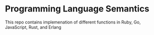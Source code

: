 # Programming Language Semantics
This repo contains implemenation of different functions in Ruby, Go, JavaScript, Rust, and Erlang
 

